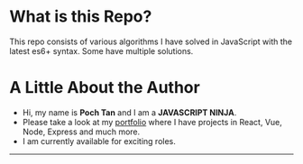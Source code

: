 # What is this Repo?

This repo consists of various algorithms I have solved in JavaScript with the latest es6+ syntax. Some have multiple solutions.

# A Little About the Author

- Hi, my name is **Poch Tan** and I am a **JAVASCRIPT NINJA**.
- Please take a look at my [portfolio](https://pochiman.github.io/portfolio) where I have projects in React, Vue, Node, Express and much more.
- I am currently available for exciting roles.

---

